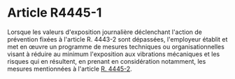 # Article R4445-1

  
Lorsque les valeurs d'exposition journalière déclenchant l'action de prévention fixées à l'article R. 4443-2 sont dépassées, l'employeur établit et met en œuvre un programme de mesures techniques ou organisationnelles visant à réduire au minimum l'exposition aux vibrations mécaniques et les risques qui en résultent, en prenant en considération notamment, les mesures mentionnées à l'article [R. 4445-2][1].

 [1]: /affichCodeArticle.do?cidTexte=LEGITEXT000006072050&idArticle=LEGIARTI000018491058&dateTexte=&categorieLien=cid
